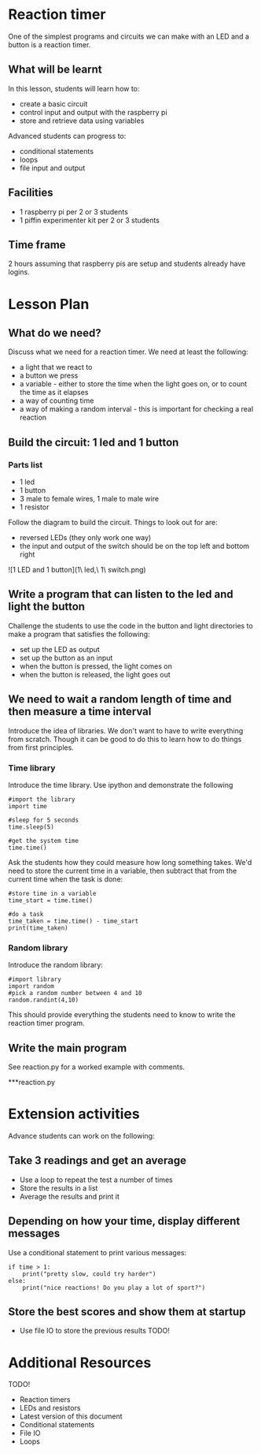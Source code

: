 # Reaction timer

One of the simplest programs and circuits we can make with an LED and a button is a reaction timer.

## What will be learnt

In this lesson, students will learn how to:

* create a basic circuit
* control input and output with the raspberry pi
* store and retrieve data using variables

Advanced students can progress to:

* conditional statements
* loops
* file input and output

## Facilities

* 1 raspberry pi per 2 or 3 students
* 1 piffin experimenter kit per 2 or 3 students

## Time frame

2 hours assuming that raspberry pis are setup and students already have logins.

# Lesson Plan

## What do we need?

Discuss what we need for a reaction timer. We need at least the following:

* a light that we react to
* a button we press
* a variable - either to store the time when the light goes on, or to count the time as it elapses
* a way of counting time
* a way of making a random interval - this is important for checking a real reaction

## Build the circuit: 1 led and 1 button

### Parts list

* 1 led
* 1 button
* 3 male to female wires, 1 male to male wire
* 1 resistor

Follow the diagram to build the circuit. Things to look out for are:

* reversed LEDs (they only work one way) 
* the input and output of the switch should be on the top left and bottom right

![1 LED and 1 button](1\ led,\ 1\ switch.png)

## Write a program that can listen to the led and light the button

Challenge the students to use the code in the button and light directories to make a program that satisfies the following:

* set up the LED as output
* set up the button as an input
* when the button is pressed, the light comes on
* when the button is released, the light goes out

## We need to wait a random length of time and then measure a time interval

Introduce the idea of libraries. We don't want to have to write everything from scratch. Though it can be good to do this to learn how to do things from first principles.

### Time library

Introduce the time library. Use ipython and demonstrate the following

    #import the library
    import time

    #sleep for 5 seconds
    time.sleep(5)

    #get the system time
    time.time()

Ask the students how they could measure how long something takes. We'd need to store the current time in a variable, then subtract that from the current time when the task is done:

    #store time in a variable
    time_start = time.time()

    #do a task
    time_taken = time.time() - time_start
    print(time_taken)

### Random library

Introduce the random library:

    #import library
    import random
    #pick a random number between 4 and 10
    random.randint(4,10)

This should provide everything the students need to know to write the reaction timer program.

## Write the main program

See reaction.py for a worked example with comments.

***reaction.py

# Extension activities

Advance students can work on the following:

## Take 3 readings and get an average

* Use a loop to repeat the test a number of times
* Store the results in a list
* Average the results and print it

## Depending on how your time, display different messages

Use a conditional statement to print various messages:

    if time > 1:
        print("pretty slow, could try harder")
    else:
        print("nice reactions! Do you play a lot of sport?")

## Store the best scores and show them at startup

* Use file IO to store the previous results
TODO!

# Additional Resources

TODO!
* Reaction timers
* LEDs and resistors
* Latest version of this document
* Conditional statements
* File IO
* Loops

